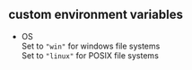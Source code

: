 ## custom environment variables
* OS  
  Set to `"win"` for windows file systems  
  Set to `"linux"` for POSIX file systems
